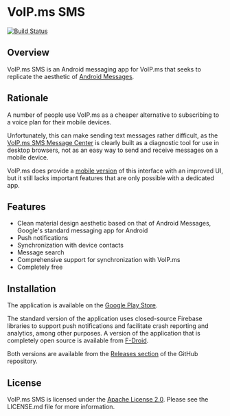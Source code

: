 # VoIP.ms SMS #

[![Build Status](https://travis-ci.org/michaelkourlas/voipms-sms-client.svg?branch=master)](https://travis-ci.org/michaelkourlas/voipms-sms-client)

## Overview ##

VoIP.ms SMS is an Android messaging app for VoIP.ms that seeks to replicate the
aesthetic of [Android Messages](https://play.google.com/store/apps/details?id=com.google.android.apps.messaging).

## Rationale ##

A number of people use VoIP.ms as a cheaper alternative to subscribing to a
voice plan for their mobile devices.

Unfortunately, this can make sending text messages rather difficult, as the
[VoIP.ms SMS Message Center](https://voip.ms/m/sms.php) is clearly built as a 
diagnostic tool for use in desktop browsers, not as an easy way to send and
receive messages on a mobile device. 

VoIP.ms does provide a [mobile version](https://sms.voip.ms/) of this interface 
with an improved UI, but it still lacks important features that are only 
possible with a dedicated app.

## Features ##

* Clean material design aesthetic based on that of Android Messages, Google's 
  standard messaging app for Android
* Push notifications
* Synchronization with device contacts
* Message search
* Comprehensive support for synchronization with VoIP.ms
* Completely free

## Installation ##

The application is available on the [Google Play Store](https://play.google.com/store/apps/details?id=net.kourlas.voipms_sms).

The standard version of the application uses closed-source Firebase libraries 
to support push notifications and facilitate crash reporting and analytics, 
among other purposes. A version of the application that is completely open 
source is available from [F-Droid](https://f-droid.org/repository/browse/?fdid=net.kourlas.voipms_sms).

Both versions are available from the [Releases section](https://github.com/michaelkourlas/voipms-sms-client/releases) 
of the GitHub repository.

## License ##

VoIP.ms SMS is licensed under the [Apache License 2.0](http://www.apache.org/licenses/LICENSE-2.0). 
Please see the LICENSE.md file for more information.
